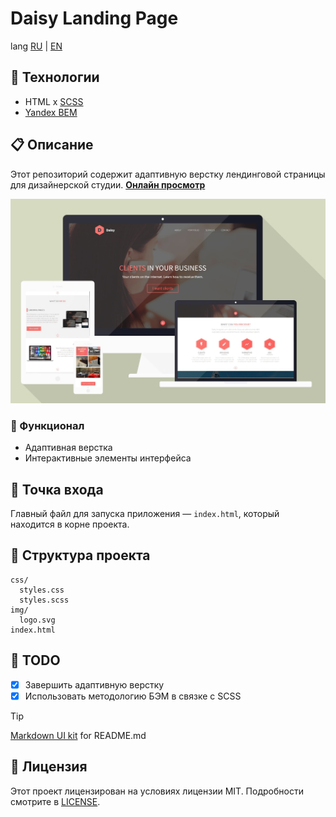 # Daisy Landing Page

lang [RU][home_ru] | [EN][home_en]

## 🚀 Технологии

- HTML x [SCSS][link0]
- [Yandex BEM][link1]

## 📋 Описание

Этот репозиторий содержит адаптивную верстку лендинговой страницы для дизайнерской студии. [**Онлайн просмотр**][preview]

![asset0]

### 📌 Функционал

- Адаптивная верстка
- Интерактивные элементы интерфейса

## 🏁 Точка входа

Главный файл для запуска приложения — `index.html`, который находится в корне проекта.

## 📂 Структура проекта

```plaintext
css/
  styles.css
  styles.scss
img/
  logo.svg
index.html
```

## 📝 TODO

- [x] Завершить адаптивную верстку
- [x] Использовать методологию БЭМ в связке с SCSS

> [!TIP]
> [Markdown UI kit][md_ui_kit] for README.md

## 📜 Лицензия

Этот проект лицензирован на условиях лицензии MIT. Подробности смотрите в [LICENSE][license].

<!-- navigation -->

[home_ru]: README.md
[home_en]: README.en.md
[license]: /LICENSE
[preview]: https://etherealhero.github.io/daisy_landing/
[md_ui_kit]: https://gist.github.com/etherealHero/ffe9de043f3c2639e864b4fddec8e9e4
[link0]: https://sass-scss.ru/
[link1]: https://ru.bem.info/
[link2]: #
[link3]: #
[link4]: #
[link5]: #

<!-- assets -->

[asset0]: assets/preview.jpg "Preview mockups"
[asset1]: /path.png "label on hover"
[asset2]: /path.png "label on hover"
[asset3]: /path.png "label on hover"
[asset4]: /path.png "label on hover"
[asset5]: /path.png "label on hover"
